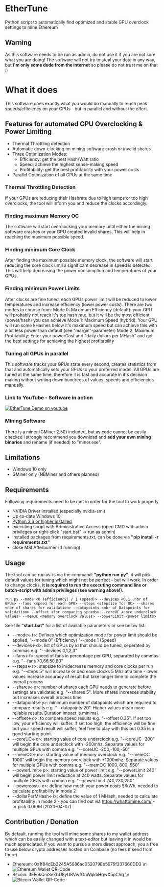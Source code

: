 # EtherTune
Python script to automatically find optimized and stable GPU overclock settings to mine Ethereum

## Warning
As this software needs to be run as admin, do not use it if you are not sure what you are doing! The software will not try to steal your data in any way, but **i'm only some dude from the internet** so please do not trust me on that :)

# What it does
This software does exactly what you would do manually to reach peak speeds/efficiency on your GPUs - but in parallel and without the effort.

## Features for automated GPU Overclocking & Power Limiting
* Thermal Throttling detection
* Automatic down-clocking on mining software crash or invalid shares
* Three Optimization Modes: 
    * Efficiency: get the best Hash/Watt ratio
    * Speed: achieve the highest sense-making speed
    * Profitability: get the best profitability with your power costs
* Parallel Optimization of all GPUs at the same time

### Thermal Throttling Detection
If your GPUs are reducing their Hashrate due to high temps or too high overclocks, the tool will inform you and reduce the clocks accordingly.

### Finding maximum Memory OC
The software will start overclocking your memory until either the mining software crashes or your GPU created invalid shares. This will help in reaching the maximum possible speed.

### Finding minimum Core Clock
After finding the maximum possible memory clock, the software will start reducing the core clock until a significant decrease in speed is detected. This will help decreasing the power consumption and temperatures of your GPUs.

### Finding minimum Power Limits
After clocks are fine tuned, each GPUs power limit will be reduced to lower temperatures and increase efficiency (lower power costs). There are two modes to choose from:
Mode 0: Maximum Efficiency (default): your GPU will probably not reach it's top hash rate, but it will be the most efficient (power/hash) you can achieve
Mode 1: Maximum Speed (hybrid): Your GPU will run some kHashes below it's maximum speed but can achieve this with a lot less power than default (see "margin"-parameter)
Mode 2: Maximum Profitability: Enter your powerCost and "daily dollars per MHash" and get the best settings for achieving the highest profitability

### Tuning all GPUs in parallel
This software tracks your GPUs state every second, creates statistics from that and automatically sets your GPUs to your preferred model. All GPUs are tuned at the same time, therefore it is fast and accurate in it's decision making without writing down hundreds of values, speeds and efficiencies manually.

### Link to YouTube - Software in action
[![EtherTune Demo on youtube](https://img.youtube.com/vi/tJo8EarZyzM/0.jpg)](https://www.youtube.com/watch?v=tJo8EarZyzM)

### Mining Software
There is a miner (GMiner 2.50) included, but as code cannot be easily checked i strongly recommend you download and **add your own mining binaries** and rename (if needed) to "miner.exe".

## Limitations
- Windows 10 only
- GMiner only (NBMiner and others planned)

## Requirements
Following requirements need to be met in order for the tool to work properly
- NVIDIA Driver installed (especially nvidia-smi)
- Up-to-date Windows 10
- [Python 3.6 or higher installed](https://www.python.org/downloads/)
- executing script with Administrative Access (open CMD with admin privileges or right-click "start.bat" -> run as admin)
- installed packages from requirements.txt, can be done via **"pip install -r requirements.txt"**
- close MSI Afterburner (if running)

## Usage
The tool can be run as-is via the command: **"python run.py"**, it will pick default values for tuning which might not be perfect - but will work. In order to change clocks, **it is required to run the executing command line or batch-script with admin privileges (see warning above!).**
```
run.py --mode <0 (efficiency) / 1 (speed)> --devices <0,1..nbr of GPUs> --fans <speed for each GPU> --steps <stepsize for OC> --shares <nbr of shares for validation> --datapoints <nbr of Datapoints for validation> --offset <for comparing speeds> --coreUC <core underclock values> --memOC <memory overclock values> --powerLimit <power limits>
```
See file **"start.bat"** for a list of available parameters or see below list:
* --mode<-t>: Defines which optimization mode for power limit should be applied, "--mode 0" (Efficiency) "--mode 1 (Speed)
* --devices<-d>: list of GPUs by id that should be tuned, seperated by commas e.g. "--devices 0,1,2,3"
* --fans<-f>: speed of fans in percentage per GPU, separated by commas e.g. "--fans 70,66,50,80"
* --steps<-s>: stepsize to in/decrease memory and core clocks per run e.g. "--steps 5" will increase or decrease clocks 5 Mhz at a time - lower values increase accuracy of result but take longer time to complete the overall process
* --shares<-x>: number of shares each GPU needs to generate before settings are validated e.g. "--shares 5". More shares increases stability but increases overall process time
* --datapoints<-y>: minimum number of datapoints which are required to compare results e.g. "--datapoints 20". Higher values mean more reliable results. Duration impact is minimal.
* --offset<-o>: to compare speed results e.g. "--offset 0.35". If set too low, your efficiency will suffer. If set too high, the efficiency will be fine but your speed result will suffer, feel free to play with this but 0.35 is a good starting point.
* --coreUC<-c>: starting value of core underclock e.g. "--coreUC -200" will begin the core underclock with -200mhz. Separate values for multiple GPUs with comma e.g. "--coreUC -200,-100,-50"
* --memOC<-m>: starting value of memory overclock e.g. "--memOC 1000" will begin the memory overclock with +1000mhz. Separate values for multiple GPUs with comma e.g. "--memOC 1000, 800, 550"
* --powerLimit<-p>: starting value of power limit e.g. "--powerLimit 240" will begin power limit reduction at 240 watts. Separate values for multiple GPUs with comma e.g. "--powerLimit 240,230,250"
* --powercost<-e>: define how much your power costs $/kWh, needed to calculate profitability in mode 2
* --dollarPerMHash<-i>: define the value of 1 MHash, needed to calculate profitability in mode 2 - you can find out via https://whattomine.com/ - or pick 0.0966 (2020-04-07)

## Contribution / Donation
By default, running the tool will mine some shares to my wallet address which can be easily changed with a text-editor but leaving it in would be much appreciated.
If you want to pursue a more direct approach, you a free to use below crypto addresses hosted on Coinbase (no fees if send from there)
* Ethereum: 0x1f84dEb2245A5686ac052079Ee5979f237660DD3 \n![Ethereum Wallet QR-Code](https://github.com/FlavorSoft/EtherTune/blob/424de8790be9b1068cf67104d27e16efab4d63f1/img/ethereum-wallet.png)
* Bitcoin: 3EFokQmSeZbU8yUBVwfGnWqkbHgwX5pCVq  \n![Bitcoin Wallet QR-Code](https://github.com/FlavorSoft/EtherTune/blob/424de8790be9b1068cf67104d27e16efab4d63f1/img/bitcoin-wallet.png)